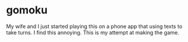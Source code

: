 # gomoku

My wife  and I just started playing this on a phone app that using texts to take turns. I find this annoying. This is my attempt at making the game.
